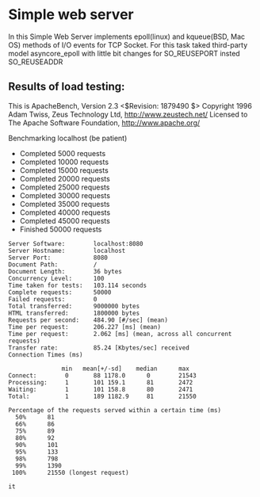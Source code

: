 # Simple web server

In this Simple Web Server implements epoll(linux) and kqueue(BSD, Mac OS) methods of
I/O events for TCP Socket.
For this task taked third-party model asyncore_epoll with little bit changes for SO_REUSEPORT insted SO_REUSEADDR


## Results of load testing:
This is ApacheBench, Version 2.3 <$Revision: 1879490 $>
Copyright 1996 Adam Twiss, Zeus Technology Ltd, http://www.zeustech.net/
Licensed to The Apache Software Foundation, http://www.apache.org/

Benchmarking localhost (be patient)
* Completed 5000 requests
* Completed 10000 requests
* Completed 15000 requests
* Completed 20000 requests
* Completed 25000 requests
* Completed 30000 requests
* Completed 35000 requests
* Completed 40000 requests
* Completed 45000 requests
* Finished 50000 requests

```
Server Software:        localhost:8080
Server Hostname:        localhost
Server Port:            8080
Document Path:          /
Document Length:        36 bytes
Concurrency Level:      100
Time taken for tests:   103.114 seconds
Complete requests:      50000
Failed requests:        0
Total transferred:      9000000 bytes
HTML transferred:       1800000 bytes
Requests per second:    484.90 [#/sec] (mean)
Time per request:       206.227 [ms] (mean)
Time per request:       2.062 [ms] (mean, across all concurrent requests)
Transfer rate:          85.24 [Kbytes/sec] received
Connection Times (ms)
```

```               
               min   mean[+/-sd]    median      max              
Connect:        0       88 1178.0      0        21543
Processing:     1       101 159.1      81       2472
Waiting:        1       101 158.8      80       2471
Total:          1       189 1182.9     81       21550

```
```
Percentage of the requests served within a certain time (ms)
  50%      81
  66%      86
  75%      89
  80%      92
  90%      101
  95%      133
  98%      798
  99%      1390
 100%      21550 (longest request)

it